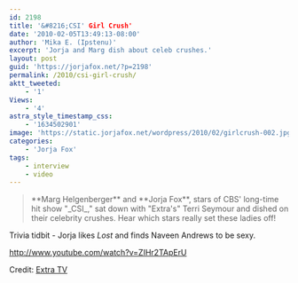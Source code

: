 ```yaml
---
id: 2198
title: '&#8216;CSI' Girl Crush'
date: '2010-02-05T13:49:13-08:00'
author: 'Mika E. (Ipstenu)'
excerpt: 'Jorja and Marg dish about celeb crushes.'
layout: post
guid: 'https://jorjafox.net/?p=2198'
permalink: /2010/csi-girl-crush/
aktt_tweeted:
    - '1'
Views:
    - '4'
astra_style_timestamp_css:
    - '1634502901'
image: 'https://static.jorjafox.net/wordpress/2010/02/girlcrush-002.jpg'
categories:
    - 'Jorja Fox'
tags:
    - interview
    - video
---
```


<blockquote>**Marg Helgenberger** and **Jorja Fox**, stars of CBS' long-time hit show "_CSI_," sat down with "Extra's" Terri Seymour and dished on their celebrity crushes. Hear which stars really set these ladies off!</blockquote>

Trivia tidbit - Jorja likes _Lost_ and finds Naveen Andrews to be sexy.

http://www.youtube.com/watch?v=ZIHr2TApErU

Credit: <a href="http://extratv.warnerbros.com/2010/02/csi_girl_talk.php">Extra TV</a>
